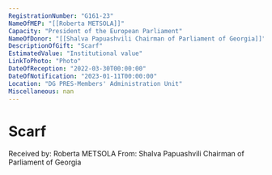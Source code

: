 ```yaml
---
RegistrationNumber: "G161-23"
NameOfMEP: "[[Roberta METSOLA]]"
Capacity: "President of the European Parliament"
NameOfDonor: "[[Shalva Papuashvili Chairman of Parliament of Georgia]]"
DescriptionOfGift: "Scarf"
EstimatedValue: "Institutional value"
LinkToPhoto: "Photo"
DateOfReception: "2022-03-30T00:00:00"
DateOfNotification: "2023-01-11T00:00:00"
Location: "DG PRES-Members' Administration Unit"
Miscellaneous: nan
---
```


# Scarf

Received by: Roberta METSOLA
From: Shalva Papuashvili Chairman of Parliament of Georgia
